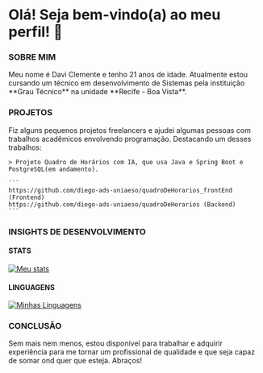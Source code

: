 # Olá! Seja bem-vindo(a) ao meu perfil! 👋
### SOBRE MIM
<p>
    Meu nome é Davi Clemente e tenho 21 anos de idade. Atualmente estou cursando um técnico em desenvolvimento de Sistemas pela instituição **Grau Técnico** na unidade **Recife - Boa Vista**.
</p>

### PROJETOS
<p>
    Fiz alguns pequenos projetos freelancers e ajudei algumas pessoas com trabalhos acadêmicos envolvendo programação. Destacando um desses trabalhos:

    > Projeto Quadro de Horários com IA, que usa Java e Spring Boot e PostgreSQL(em andamento).

    ```
    https://github.com/diego-ads-uniaeso/quadroDeHorarios_frontEnd (Frontend)
    https://github.com/diego-ads-uniaeso/quadroDeHorarios (Backend)
    ```
</p>

### INSIGHTS DE DESENVOLVIMENTO
#### STATS
[![Meu stats](https://github-readme-stats.vercel.app/api?username=davifsclemente&show=reviews&show_icons=true&rank_icon=github&theme=cobalt&hide_title=true&card_width=200px)](https://github.com/anuraghazra/github-readme-stats)

#### LINGUAGENS
[![Minhas Linguagens](https://github-readme-stats.vercel.app/api/top-langs?username=davifsclemente&layout=compact&langs_count=6&card_width=435px&theme=cobalt&hide_title=true&show_icons=true)](https://github.com/anuraghazra/github-readme-stats)

### CONCLUSÃO
<p>
    Sem mais nem menos, estou disponível para trabalhar e adquirir experiência para me tornar um profissional de qualidade e que seja capaz de somar ond quer que esteja.
    Abraços!
</p>